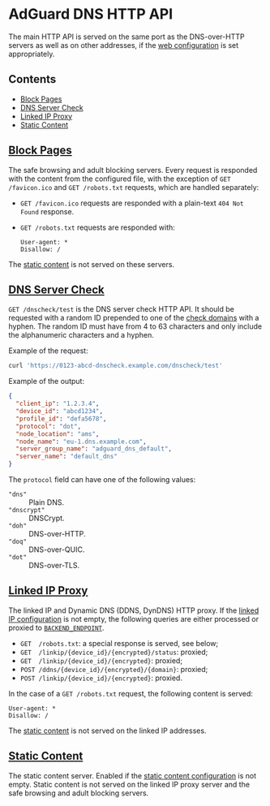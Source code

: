  #  AdGuard DNS HTTP API

The main HTTP API is served on the same port as the DNS-over-HTTP servers as
well as on other addresses, if the [web configuration][conf-web] is set
appropriately.

##  Contents

 *  [Block Pages](#block-pages)
 *  [DNS Server Check](#dnscheck-test)
 *  [Linked IP Proxy](#linked-ip-proxy)
 *  [Static Content](#static-content)

[conf-web]: configuration.md#web



##  <a href="#block-pages" id="block-pages" name="block-pages">Block Pages</a>

The safe browsing and adult blocking servers.  Every request is responded with
the content from the configured file, with the exception of `GET /favicon.ico`
and `GET /robots.txt` requests, which are handled separately:

 *  `GET /favicon.ico` requests are responded with a plain-text `404 Not Found`
    response.

 *  `GET /robots.txt` requests are responded with:

    ```none
    User-agent: *
    Disallow: /
    ```

The [static content](#static-content) is not served on these servers.



##  <a href="#dnscheck-test" id="dnscheck-test" name="dnscheck-test">DNS Server Check</a>

`GET /dnscheck/test` is the DNS server check HTTP API.  It should be requested
with a random ID prepended to one of the [check domains][conf-check-domains]
with a hyphen.  The random ID must have from 4 to 63 characters and only include
the alphanumeric characters and a hyphen.

<!--
    TODO(a.garipov): Describe the check process in details.
-->

Example of the request:

```sh
curl 'https://0123-abcd-dnscheck.example.com/dnscheck/test'
```

Example of the output:

```json
{
  "client_ip": "1.2.3.4",
  "device_id": "abcd1234",
  "profile_id": "defa5678",
  "protocol": "dot",
  "node_location": "ams",
  "node_name": "eu-1.dns.example.com",
  "server_group_name": "adguard_dns_default",
  "server_name": "default_dns"
}
```

The `protocol` field can have one of the following values:

<dl>
    <dt>
        <code>"dns"</code>
    </dt>
    <dd>
        Plain DNS.
    </dd>
    <dt>
        <code>"dnscrypt"</code>
    </dt>
    <dd>
        DNSCrypt.
    </dd>
    <dt>
        <code>"doh"</code>
    </dt>
    <dd>
        DNS-over-HTTP.
    </dd>
    <dt>
        <code>"doq"</code>
    </dt>
    <dd>
        DNS-over-QUIC.
    </dd>
    <dt>
        <code>"dot"</code>
    </dt>
    <dd>
        DNS-over-TLS.
    </dd>
</dl>

[conf-check-domains]: configuration.md#check-domains



##  <a href="#linked-ip-proxy" id="linked-ip-proxy" name="linked-ip-proxy">Linked IP Proxy</a>

The linked IP and Dynamic DNS (DDNS, DynDNS) HTTP proxy.  If the [linked
IP configuration][conf-web-linked_ip] is not empty, the following queries are
either processed or proxied to [`BACKEND_ENDPOINT`][env-backend].

 *  `GET  /robots.txt`: a special response is served, see below;
 *  `GET  /linkip/{device_id}/{encrypted}/status`: proxied;
 *  `GET  /linkip/{device_id}/{encrypted}`: proxied;
 *  `POST /ddns/{device_id}/{encrypted}/{domain}`: proxied;
 *  `POST /linkip/{device_id}/{encrypted}`: proxied.

In the case of a `GET /robots.txt` request, the following content is served:

```none
User-agent: *
Disallow: /
```

The [static content](#static-content) is not served on the linked IP addresses.

[conf-web-linked_ip]: configuration.md#web-linked_ip
[env-backend]:        environment.md#BACKEND_ENDPOINT



##  <a href="#static-content" id="static-content" name="static-content">Static Content</a>

The static content server.  Enabled if the [static content
configuration][conf-web-static_content] is not empty.  Static content is not
served on the linked IP proxy server and the safe browsing and adult blocking
servers.

[conf-web-static_content]: configuration.md#web-static_content
